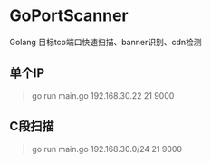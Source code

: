 # GoPortScanner
Golang 目标tcp端口快速扫描、banner识别、cdn检测

## 单个IP

> go run main.go 192.168.30.22 21 9000

## C段扫描

> go run main.go 192.168.30.0/24 21 9000
